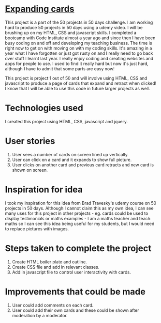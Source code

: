 # [Expanding cards]( https://debbiect246.github.io/expanding_cards/)
This project is a part of the 50 projects in 50 days challenge.
I am working hard to produce 50 projects in 50 days using a udemy
video.  I will be brushing up on my HTML, CSS and javascript skills.
I completed a bootcamp with Code Institute almost a year ago and
since then I have been busy coding on and off and developing my
teaching business.  The time is right now to get on with moving on
with my coding skills.  It's amazing in a year what I have forgotten
or just got rusty on and I really need to go back over stuff I learnt
last year.  I really enjoy coding and creating websites and apps for 
people to use.  I used to find it really hard but now it's just hard, 
although I have to admit that some parts are easy now!  

This project is project 1 out of 50 and will involve using HTML,
CSS and javascript to produce a page of cards that expand and 
retract when clicked!  I know that I will be able to use this code
in future larger projects as well.

# Technologies used
I created this project using HTML, CSS, javascript and jquery.

# User stories
1. User sees a number of cards on screen lined up vertically.
2. User can click on a card and it expands to show full picture.
3. User clicks on another card and previous card retracts and new card is shown on screen.

# Inspiration for idea
I took my inspiration for this idea from Brad Travesky's udemy course on 50 projects in
50 days.   Although I cannot claim this as my own idea, I can see many uses for this project
in other projects - eg. cards could be used to display testimonials or maths examples - I am
a maths teacher and teach maths so I can see this idea being useful for my students, but I would
need to replace pictures with images.

# Steps taken to complete the project
1. Create HTML boiler plate and outline.
2. Create CSS file and add in relevant classes.
3. Add in javascript file to control user interactivity with cards.

# Improvements that could be made
1. User could add comments on each card.
2. User could add their own cards and these could be shown after moderation by a moderator.

